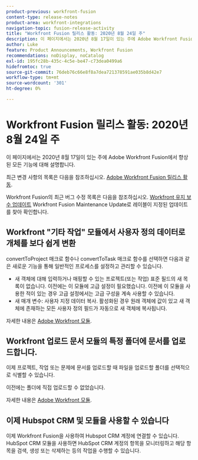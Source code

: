 ```yaml
---
product-previous: workfront-fusion
content-type: release-notes
product-area: workfront-integrations
navigation-topic: fusion-release-activity
title: "Workfront Fusion 릴리스 활동: 2020년 8월 24일 주"
description: 이 페이지에서는 2020년 8월 17일이 있는 주에 Adobe Workfront Fusion에서 향상된 모든 기능에 대해 설명합니다.
author: Luke
feature: Product Announcements, Workfront Fusion
recommendations: noDisplay, noCatalog
exl-id: 195fc28b-435c-4c5e-be47-c73dea0499a6
hidefromtoc: true
source-git-commit: 76deb76c66e8f8a7dea721378591ae035b8d42e7
workflow-type: tm+mt
source-wordcount: '301'
ht-degree: 0%

---
```


# Workfront Fusion 릴리스 활동: 2020년 8월 24일 주

이 페이지에서는 2020년 8월 17일이 있는 주에 Adobe Workfront Fusion에서 향상된 모든 기능에 대해 설명합니다.

최근 변경 사항의 목록은 다음을 참조하십시오. [Adobe Workfront Fusion 릴리스 활동](../../../../../product-announcements/product-releases/fusion-release-activity/fusion-release-activity.md).

Workfront Fusion의 최근 버그 수정 목록은 다음을 참조하십시오. [Workfront 유지 보수 업데이트](https://experienceleague.adobe.com/docs/workfront-known-issues/releases/current-updates.html) Workfront Fusion Maintenance Update로 레이블이 지정된 업데이트를 찾아 확인합니다.

## Workfront &quot;기타 작업&quot; 모듈에서 사용자 정의 데이터로 개체를 보다 쉽게 변환

convertToProject 매크로 함수나 convertToTask 매크로 함수를 선택하면 다음과 같은 새로운 기능을 통해 일반적인 프로세스를 설정하고 관리할 수 있습니다.

* 새 객체에 대해 입력하거나 매핑할 수 있는 프로젝트(또는 작업) 표준 필드의 새 목록이 없습니다. 이전에는 이 모듈에 고급 설정이 필요했습니다. 이전에 이 모듈을 사용한 적이 있는 경우 고급 설정에서는 고급 구성을 계속 사용할 수 있습니다.
* 새 매개 변수: 사용자 지정 데이터 복사. 활성화된 경우 원래 객체에 값이 있고 새 객체에 존재하는 모든 사용자 정의 필드가 자동으로 새 객체에 복사됩니다.

자세한 내용은 [Adobe Workfront 모듈](../../../../../workfront-fusion/apps-and-their-modules/workfront-modules.md).

## Workfront 업로드 문서 모듈의 특정 폴더에 문서를 업로드합니다.

이제 프로젝트, 작업 또는 문제에 문서를 업로드할 때 파일을 업로드할 폴더를 선택적으로 식별할 수 있습니다.

이전에는 폴더에 직접 업로드할 수 없었습니다.

자세한 내용은 [Adobe Workfront 모듈](../../../../../workfront-fusion/apps-and-their-modules/workfront-modules.md).

## 이제 Hubspot CRM 및 모듈을 사용할 수 있습니다

이제 Workfront Fusion을 사용하여 Hubspot CRM 계정에 연결할 수 있습니다. HubSpot CRM 모듈을 사용하면 HubSpot CRM 계정의 항목을 모니터링하고 해당 항목을 검색, 생성 또는 삭제하는 등의 작업을 수행할 수 있습니다.
